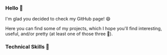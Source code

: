### Hello 👋

I'm glad you decided to check my GitHub page! 😄

Here you can find some of my projects, which I hope you'll find interesting, useful, and/or pretty (at least one of those three 🤔).

### Technical Skills 💼 

